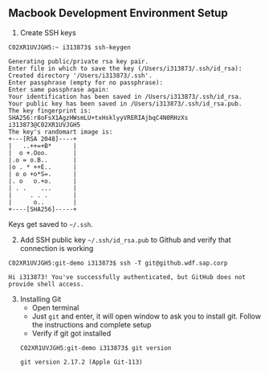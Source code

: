## Macbook Development Environment Setup


1. Create SSH keys

```shell
C02XR1UVJGH5:~ i313873$ ssh-keygen

Generating public/private rsa key pair.
Enter file in which to save the key (/Users/i313873/.ssh/id_rsa): 
Created directory '/Users/i313873/.ssh'.
Enter passphrase (empty for no passphrase): 
Enter same passphrase again: 
Your identification has been saved in /Users/i313873/.ssh/id_rsa.
Your public key has been saved in /Users/i313873/.ssh/id_rsa.pub.
The key fingerprint is:
SHA256:r8oFsX1AgzHWsmLU+txHsklyyVRERIAjbqC4N0RHzXs i313873@C02XR1UVJGH5
The key's randomart image is:
+---[RSA 2048]----+
|   ..++=+B*      |
|  o +.Ooo.       |
|.o = o.B..       |
|o . * ++E..      |
| o o +o*S=.      |
|. o   o.+o.      |
| . .    ...      |
|     . . .       |
|      o..        |
+----[SHA256]-----+

```
Keys get saved to `~/.ssh`.

2. Add SSH public key `~/.ssh/id_rsa.pub` to Github and verify that connection is working
```shell
C02XR1UVJGH5:git-demo i313873$ ssh -T git@github.wdf.sap.corp

Hi i313873! You've successfully authenticated, but GitHub does not provide shell access.
```
3. Installing Git
    - Open terminal
    - Just `git` and enter, it will open window to ask you to install git. Follow the instructions and complete setup
    - Verify if git got installed
    ```shell
    C02XR1UVJGH5:git-demo i313873$ git version

    git version 2.17.2 (Apple Git-113)
    ```